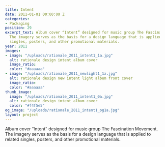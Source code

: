 ```yaml
---
title: Intent
date: 2011-01-01 00:00:00 Z
categories:
- Packaging
position: 29
excerpt_text: Album cover “Intent” designed for music group The Fascination Movement.
  The imagery serves as the basis for a design language that is applied to related
  singles, posters, and other promotional materials.
year: 2011
images:
- image: "/uploads/rationale_2011_intent1_1a.jpg"
  alt: rationale design intent album cover
  image_ratio: 
  color: "#aaaaaa"
- image: "/uploads/rationale_2011_newlight1_1a.jpg"
  alt: rationale design new intent light album front cover
  image_ratio: 
  color: "#aaaaaa"
thumb_image:
  image: "/uploads/rationale_2011_intent1_0a.jpg"
  alt: rationale design intent album cover
  color: "#f4f5e5"
og_image: "/uploads/rationale_2011_intent1_og1a.jpg"
layout: project
---
```


Album cover “Intent” designed for music group The Fascination Movement. The imagery serves as the basis for a design language that is applied to related singles, posters, and other promotional materials.